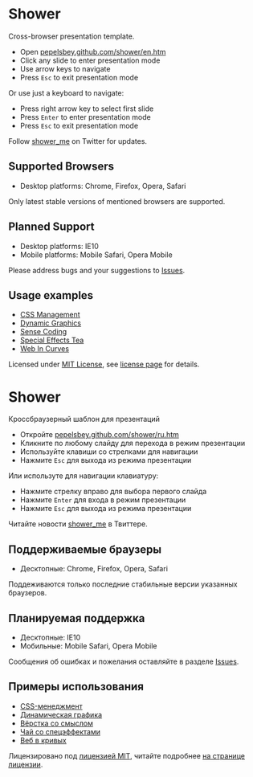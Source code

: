 # Shower
Сross-browser presentation template.

* Open [pepelsbey.github.com/shower/en.htm](http://pepelsbey.github.com/shower/en.htm)
* Click any slide to enter presentation mode
* Use arrow keys to navigate
* Press `Esc` to exit presentation mode

Or use just a keyboard to navigate:

* Press right arrow key to select first slide
* Press `Enter` to enter presentation mode
* Press `Esc` to exit presentation mode

Follow [shower_me](http://twitter.com/shower_me/) on Twitter for updates.

## Supported Browsers

* Desktop platforms: Chrome, Firefox, Opera, Safari

Only latest stable versions of mentioned browsers are supported.

## Planned Support

* Desktop platforms: IE10
* Mobile platforms: Mobile Safari, Opera Mobile

Please address bugs and your suggestions to [Issues](http://github.com/pepelsbey/shower/issues).

## Usage examples

* [CSS Management](http://pepelsbey.net/pres/css-management/)
* [Dynamic Graphics](http://pepelsbey.net/pres/dynamic-graphics/)
* [Sense Coding](http://pepelsbey.net/pres/sense-coding/)
* [Special Effects Tea](http://pepelsbey.net/pres/special-effects-tea/)
* [Web In Curves](http://pepelsbey.net/pres/web-in-curves/)

Licensed under [MIT License](http://en.wikipedia.org/wiki/MIT_License), see [license page](https://github.com/pepelsbey/shower/wiki/License) for details.

# Shower
Кроссбраузерный шаблон для презентаций

* Откройте [pepelsbey.github.com/shower/ru.htm](http://pepelsbey.github.com/shower/ru.htm)
* Кликните по любому слайду для перехода в режим презентации
* Используйте клавиши со стрелками для навигации
* Нажмите `Esc` для выхода из режима презентации

Или используте для навигации клавиатуру:

* Нажмите стрелку вправо для выбора первого слайда
* Нажмите `Enter` для входа в режим презентации
* Нажмите `Esc` для выхода из режима презентации

Читайте новости [shower_me](http://twitter.com/shower_me/) в Твиттере.

## Поддерживаемые браузеры

* Десктопные: Chrome, Firefox, Opera, Safari

Поддеживаются только последние стабильные версии указанных браузеров.

## Планируемая поддержка

* Десктопные: IE10
* Мобильные: Mobile Safari, Opera Mobile

Сообщения об ошибках и пожелания оставляйте в разделе [Issues](http://github.com/pepelsbey/shower/issues).

## Примеры использования

* [CSS-менеджмент](http://pepelsbey.net/pres/css-management/)
* [Динамическая графика](http://pepelsbey.net/pres/dynamic-graphics/)
* [Вёрстка со смыслом](http://pepelsbey.net/pres/sense-coding/)
* [Чай со спецэффектами](http://pepelsbey.net/pres/special-effects-tea/)
* [Веб в кривых](http://pepelsbey.net/pres/web-in-curves/)

Лицензировано под [лицензией MIT](http://en.wikipedia.org/wiki/MIT_License), читайте подробнее [на странице лицензии](https://github.com/pepelsbey/shower/wiki/License).